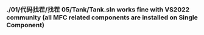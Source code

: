 ### ./01/代码找茬/找茬 05/Tank/Tank.sln  works fine with VS2022 community (all MFC related components are installed on Single Component)
